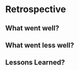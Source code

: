 # Retrospective

<!--
  compare your Development Strategy to your Project Board
  how different was your planned tasks from what you actually built?

  building something very different from your plan is not a bad thing!
  what counts is that you learn from your mistakes and make a better plan next time.
-->

## What went well?

<!--
  this could be about anything. communication, code, review, ...
-->

## What went less well?

<!--
  this could be about anything. communication, code, review, ...
-->

## Lessons Learned?

<!--
  what can your team do differently next time to create a better project
  - what good things should you do more of?
  - what bad things should you avoid?
  - what new ideas would you like to try out?
  be specific!
-->
